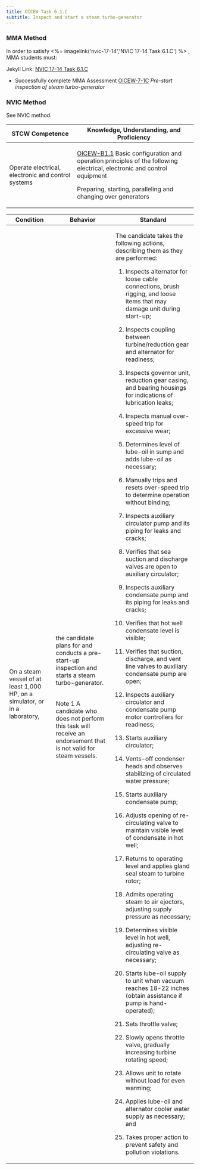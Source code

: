 ```yaml
---
title: OICEW Task 6.1.C 
subtitle: Inspect and start a steam turbo-generator
---
```



### MMA Method

In order to satisfy <%= imagelink('nvic-17-14','NVIC 17-14  Task  6.1.C') %> , MMA students must:

Jekyll Link: [NVIC 17-14  Task  6.1.C](/stcw23/assets/images/nvic-17-14.pdf)

* Successfully complete MMA Assessment  [OICEW-7-1C](OICEW-7-1C) *Pre-start inspection of steam turbo-generator*


### NVIC Method

<a onclick="togglevisibility('nvic_methods')" >See NVIC method.</a>

<div id='nvic_methods' class='hide'>

<table>
<thead>
<tr>
<th class='forty'> STCW Competence </th>
<th class='sixty'> Knowledge, Understanding, and Proficiency </th>
</tr>
</thead>




<tbody>
<tr><td markdown='1'>

Operate electrical, electronic and control systems

</td><td markdown='1'>

[OICEW-B1.1](../../tables/31.html#OICEW-B1.1) Basic configuration and operation principles of the following electrical, electronic and control equipment 

Preparing, starting, paralleling and changing over generators

</td></tr>


</tbody>
</table>


<table>
<thead>
<tr><th class='twenty'>  Condition </th><th class='twenty'> Behavior </th><th  class='sixty'>Standard </th></tr>
</thead>
<tbody >



<tr><td markdown='1'>

On a steam vessel of at least 1,000 HP, on a simulator, or in a laboratory,

</td><td markdown='1'>

the candidate plans for and conducts a pre- start-up inspection and starts a steam turbo-generator.

<br>

<div class="tooltip">Note 1
<span class="tooltiptext">
A candidate who does not perform this task will receive an endorsement that is not valid for steam vessels.
</span>
</div>


</td><td markdown='1'>

The candidate takes the following actions, describing them as they are performed:

1. Inspects alternator for loose cable connections, brush rigging, and loose items that may damage unit during start-up;

2. Inspects coupling between turbine/reduction gear and alternator for readiness;

3. Inspects governor unit, reduction gear casing, and bearing housings for indications of lubrication leaks;

4. Inspects manual over-speed trip for excessive wear;

5. Determines level of lube-oil in sump and adds lube-oil as necessary;

6. Manually trips and resets over-speed trip to determine operation without binding;

7. Inspects auxiliary circulator pump and its piping for leaks and cracks;

8. Verifies that sea suction and discharge valves are open to auxiliary circulator;

9. Inspects auxiliary condensate pump and its piping for leaks and cracks;

10. Verifies that hot well condensate level is visible;

11. Verifies that suction, discharge, and vent line valves to auxiliary condensate pump are open;

12. Inspects auxiliary circulator and condensate pump motor controllers for readiness;

13. Starts auxiliary circulator;

14. Vents-off condenser heads and observes stabilizing of circulated water pressure;

15. Starts auxiliary condensate pump;

16. Adjusts opening of re-circulating valve to maintain visible level of condensate in hot well;

17. Returns to operating level and applies gland seal steam to turbine rotor;

18. Admits operating steam to air ejectors, adjusting supply pressure as necessary;

19. Determines visible level in hot well, adjusting re-circulating valve as necessary;

20. Starts lube-oil supply to unit when vacuum reaches 18-22 inches (obtain assistance if pump is hand-operated);

21. Sets throttle valve;

22. Slowly opens throttle valve, gradually increasing turbine rotating speed;

23. Allows unit to rotate without load for even warming;

24. Applies lube-oil and alternator cooler water supply as necessary; and

25. Takes proper action to prevent safety and pollution violations.

</td></tr>
</tbody>
</table>
</div>
